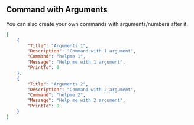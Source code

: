 ## Command with Arguments

You can also create your own commands with arguments/numbers after it.


```json
[
    {
        "Title": "Arguments 1",
        "Description": "Command with 1 argument",
        "Command": "helpme 1",
        "Message": "Help me with 1 argument", 
        "PrintTo": 0
    },
    {
        "Title": "Arguments 2",
        "Description": "Command with 2 argument",
        "Command": "helpme 2",
        "Message": "Help me with 2 argument", 
        "PrintTo": 0
    }
]
```

